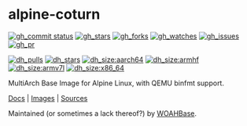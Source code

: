 # alpine-coturn

[![gh_commit status][201]][151]
[![gh_stars][202]][152]
[![gh_forks][203]][153]
[![gh_watches][204]][154]
[![gh_issues][211]][161]
[![gh_pr][212]][162]

[![dh_pulls][205]][155]
[![dh_stars][206]][156]
[![dh_size:aarch64][208]][158]
[![dh_size:armhf][210]][160]
[![dh_size:armv7l][209]][159]
[![dh_size:x86_64][207]][157]

MultiArch Base Image for Alpine Linux, with QEMU binfmt support.

[Docs][112] | [Images][155] | [Sources][151]

Maintained (or sometimes a lack thereof?) by [WOAHBase][110].

[110]: https://woahbase.online/
[112]: https://woahbase.online/images/alpine-coturn/

[151]: https://github.com/woahbase/alpine-coturn
[152]: https://github.com/woahbase/alpine-coturn/stargazers
[153]: https://github.com/woahbase/alpine-coturn/network/members
[154]: https://github.com/woahbase/alpine-coturn/watchers
[155]: https://hub.docker.com/r/woahbase/alpine-coturn
[156]: https://hub.docker.com/r/woahbase/alpine-coturn
[157]: https://hub.docker.com/r/woahbase/alpine-coturn/tags?name=x86_64&ordering=last_updated
[158]: https://hub.docker.com/r/woahbase/alpine-coturn/tags?name=aarch64&ordering=last_updated
[159]: https://hub.docker.com/r/woahbase/alpine-coturn/tags?name=armv7l&ordering=last_updated
[160]: https://hub.docker.com/r/woahbase/alpine-coturn/tags?name=armhf&ordering=last_updated
[161]: https://github.com/woahbase/alpine-coturn/issues
[162]: https://github.com/woahbase/alpine-coturn/pulls

[201]: https://img.shields.io/github/last-commit/woahbase/alpine-coturn?color=brightgreen&style=flat-square&logo=github
[202]: https://img.shields.io/github/stars/woahbase/alpine-coturn?color=brightgreen&style=flat-square&logo=github
[203]: https://img.shields.io/github/forks/woahbase/alpine-coturn?color=brightgreen&style=flat-square&logo=github
[204]: https://img.shields.io/github/watchers/woahbase/alpine-coturn?color=brightgreen&style=flat-square&logo=github
[205]: https://img.shields.io/docker/pulls/woahbase/alpine-coturn?color=brightgreen&style=flat-square&logo=docker&label=pulls
[206]: https://img.shields.io/docker/stars/woahbase/alpine-coturn?color=brightgreen&style=flat-square&logo=docker&label=stars
[207]: https://img.shields.io/docker/image-size/woahbase/alpine-coturn/x86_64?label=x86_64&color=brightgreen&style=flat-square&logo=docker
[208]: https://img.shields.io/docker/image-size/woahbase/alpine-coturn/aarch64?label=aarch64&color=brightgreen&style=flat-square&logo=docker
[209]: https://img.shields.io/docker/image-size/woahbase/alpine-coturn/armv7l?label=armv7l&color=brightgreen&style=flat-square&logo=docker
[210]: https://img.shields.io/docker/image-size/woahbase/alpine-coturn/armhf?label=armhf&color=brightgreen&style=flat-square&logo=docker
[211]: https://img.shields.io/github/issues/woahbase/alpine-coturn?color=brightgreen&style=flat-square&logo=github
[212]: https://img.shields.io/github/issues-pr/woahbase/alpine-coturn?color=brightgreen&style=flat-square&logo=github

